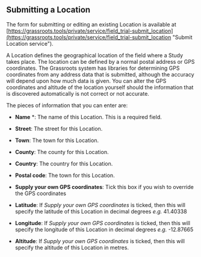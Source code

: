 ## Submitting a Location
      
The form for submitting or editing an existing Location is available at [https://grassroots.tools/private/service/field_trial-submit_location](https://grassroots.tools/private/service/field_trial-submit_location "Submit Location service").

A Location defines the geographical location of the field where a Study takes place. 
The location can be defined by a normal postal address or GPS coordinates. 
The Grassroots system has libraries for determining GPS coordinates from any address data that is submitted, although the accuracy will depend upon how much data is given. 
You can alter the GPS coordinates and altitude of the location yourself should the information that is discovered automatically is not correct or not accurate.

 The pieces of information that you can enter are:


 * **Name** *: The name of this Location. This is a required field.
 * **Street**: The street for this Location.
 * **Town**: The town for this Location.
 * **County**: The county for this Location.
 * **Country**: The country for this Location.
 * **Postal code**: The town for this Location.
 * **Supply your own GPS coordinates**: Tick this box if you wish to override the GPS coordinates
 * **Latitude**: If *Supply your own GPS coordinates* is ticked, then this will specify the latitude of
     this Location in decimal degrees *e.g.* 41.40338
 
 * **Longitude**: If *Supply your own GPS coordinates* is ticked, then this will specify the longitude of
     this Location in decimal degrees *e.g.* -12.87665
 
 * **Altitude**: If *Supply your own GPS coordinates* is ticked, then this will specify the altitude of
     this Location in metres.

